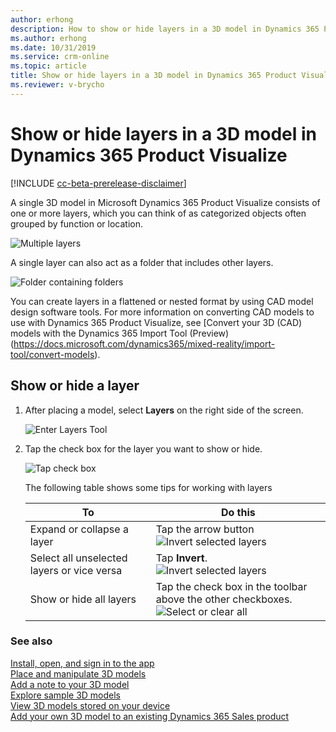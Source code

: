 ```yaml
---
author: erhong
description: How to show or hide layers in a 3D model in Dynamics 365 Product Visualize 
ms.author: erhong
ms.date: 10/31/2019
ms.service: crm-online
ms.topic: article
title: Show or hide layers in a 3D model in Dynamics 365 Product Visualize 
ms.reviewer: v-brycho
---
```


# Show or hide layers in a 3D model in Dynamics 365 Product Visualize 

[!INCLUDE [cc-beta-prerelease-disclaimer](../includes/cc-beta-prerelease-disclaimer.md)]

A single 3D model in Microsoft Dynamics 365 Product Visualize consists of one or more layers, which you can think of as categorized objects often grouped by function or location. 

![Multiple layers](media/multiple-layers.png "Multiple layers") 

A single layer can also act as a folder that includes other layers.

![Folder containing folders](media/nested-folder.png "Folder containing folders")

You can create layers in a flattened or nested format by using CAD model design software tools. For more information on converting CAD models to use with Dynamics 365 Product Visualize, see [Convert your 3D (CAD) models with the Dynamics 365 Import Tool (Preview)(https://docs.microsoft.com/dynamics365/mixed-reality/import-tool/convert-models).

## Show or hide a layer

1. After placing a model, select **Layers** on the right side of the screen. 

   ![Enter Layers Tool](media/layers-tool.JPG "Enter layers")

2. Tap the check box for the layer you want to show or hide. 

   ![Tap check box](media/nested-folder.png "Tap check box")
   
   The following table shows some tips for working with layers
   
   |To|Do this|
   |-----------------------------|-----------------------------------------------------------------------------|
   |Expand or collapse a layer|Tap the arrow button<br>![Invert selected layers](media/invert.PNG "Invert selected layers")|
   |Select all unselected layers or vice versa|Tap **Invert**.<br>![Invert selected layers](media/invert.PNG "Invert selected layers")|
   |Show or hide all layers|Tap the check box in the toolbar above the other checkboxes.<br>![Select or clear all](media/select-clear-all.PNG "Select or clear all")|   

### See also

[Install, open, and sign in to the app](sign-in.md)<br>
[Place and manipulate 3D models](manipulate-models.md)<br>
[Add a note to your 3D model](add-note.md)<br>
[Explore sample 3D models](explore-samples.md)<br>
[View 3D models stored on your device](browse-models.md)<br>
[Add your own 3D model to an existing Dynamics 365 Sales product](add-model.md)
